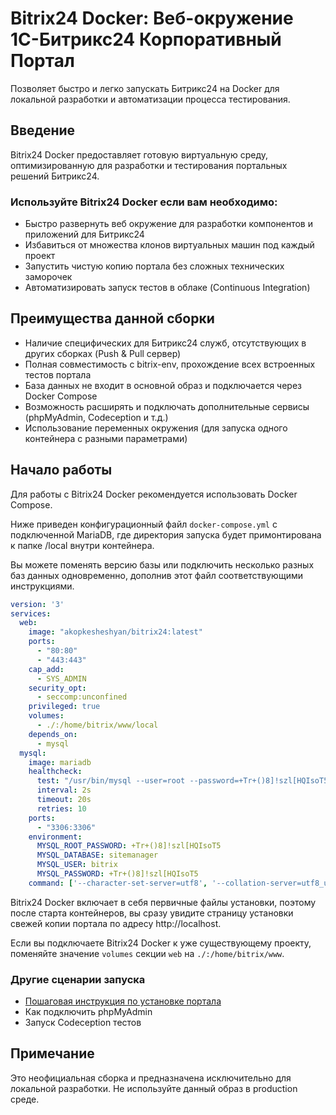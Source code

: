 # Bitrix24 Docker: Веб-окружение 1С-Битрикс24 Корпоративный Портал

Позволяет быстро и легко запускать Битрикс24 на Docker для локальной разработки и автоматизации процесса тестирования.

## Введение

Bitrix24 Docker предоставляет готовую виртуальную среду, оптимизированную для разработки и тестирования портальных решений Битрикс24. 

### Используйте Bitrix24 Docker если вам необходимо:

- Быстро развернуть веб окружение для разработки компонентов и приложений для Битрикс24
- Избавиться от множества клонов виртуальных машин под каждый проект
- Запустить чистую копию портала без сложных технических заморочек
- Автоматизировать запуск тестов в облаке (Continuous Integration)

## Преимущества данной сборки

- Наличие специфических для Битрикс24 служб, отсутствующих в других сборках (Push & Pull сервер)
- Полная совместимость с bitrix-env, прохождение всех встроенных тестов портала
- База данных не входит в основной образ и подключается через Docker Compose
- Возможность расширять и подключать дополнительные сервисы (phpMyAdmin, Codeception и т.д.)
- Использование переменных окружения (для запуска одного контейнера с разными параметрами)

## Начало работы

Для работы с Bitrix24 Docker рекомендуется использовать Docker Compose. 

Ниже приведен конфигурационный файл `docker-compose.yml` с подключенной MariaDB, где директория запуска будет примонтирована к папке /local внутри контейнера. 

Вы можете поменять версию базы или подключить несколько разных баз данных одновременно, дополнив этот файл соответствующими инструкциями.

```yml
version: '3'
services:
  web:
    image: "akopkesheshyan/bitrix24:latest"
    ports:
      - "80:80"
      - "443:443"
    cap_add:
      - SYS_ADMIN 
    security_opt:
      - seccomp:unconfined
    privileged: true
    volumes:
      - ./:/home/bitrix/www/local
    depends_on:
      - mysql
  mysql:
    image: mariadb
    healthcheck:
      test: "/usr/bin/mysql --user=root --password=+Tr+()8]!szl[HQIsoT5 --execute \"SHOW DATABASES;\""
      interval: 2s
      timeout: 20s
      retries: 10
    ports:
      - "3306:3306"
    environment:
      MYSQL_ROOT_PASSWORD: +Tr+()8]!szl[HQIsoT5
      MYSQL_DATABASE: sitemanager
      MYSQL_USER: bitrix
      MYSQL_PASSWORD: +Tr+()8]!szl[HQIsoT5
    command: ['--character-set-server=utf8', '--collation-server=utf8_unicode_ci', '--skip-character-set-client-handshake', '--sql-mode=']   
```

Bitrix24 Docker включает в себя первичные файлы установки, поэтому после старта контейнеров, вы сразу увидите страницу установки свежей копии портала по адресу http://localhost. 

Если вы подключаете Bitrix24 Docker к уже существующему проекту, поменяйте значение `volumes` секции `web` на `./:/home/bitrix/www`. 

### Другие сценарии запуска

- [Пошаговая инструкция по установке портала](/docs/01-install-step-by-step.md)
- Как подключить phpMyAdmin
- Запуск Codeception тестов

## Примечание

Это неофициальная сборка и предназначена исключительно для локальной разработки. Не используйте данный образ в production среде.